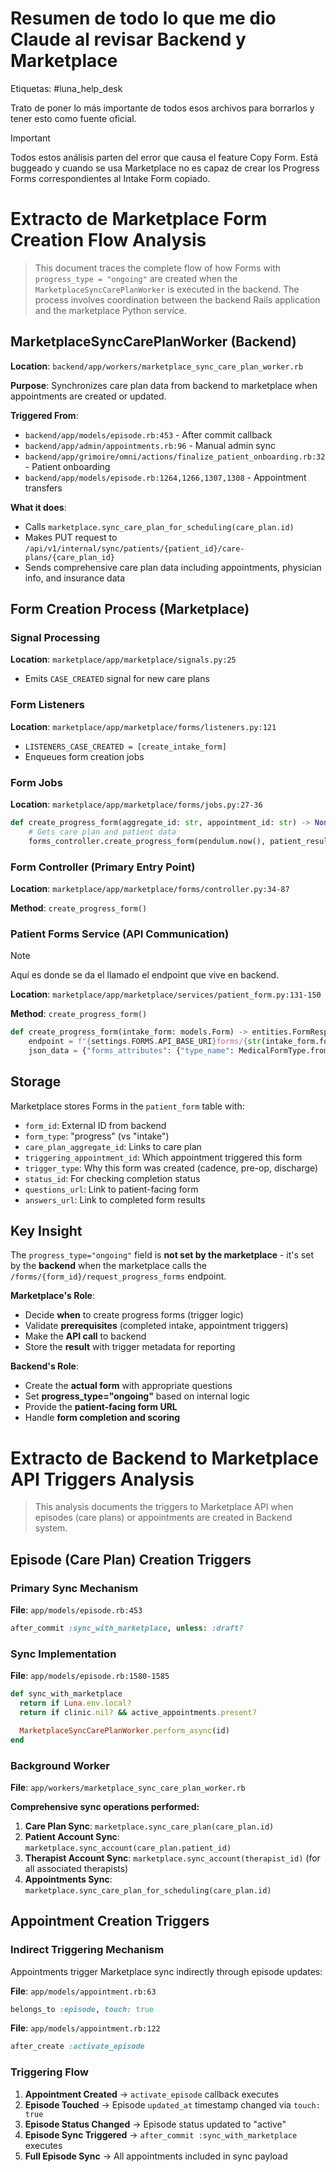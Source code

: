 # Resumen de todo lo que me dio Claude al revisar Backend y Marketplace

Etiquetas: #luna_help_desk 

Trato de poner lo más importante de todos esos archivos para borrarlos y tener esto como fuente oficial.

> [!Important]
> Todos estos análisis parten del error que causa el feature Copy Form. Está buggeado y cuando se usa Marketplace no es capaz de crear los Progress Forms correspondientes al Intake Form copiado.

# Extracto de Marketplace Form Creation Flow Analysis

> This document traces the complete flow of how Forms with `progress_type = "ongoing"` are created when the `MarketplaceSyncCarePlanWorker` is executed in the backend. The process involves coordination between the backend Rails application and the marketplace Python service.

## MarketplaceSyncCarePlanWorker (Backend)

**Location**: `backend/app/workers/marketplace_sync_care_plan_worker.rb`

**Purpose**: Synchronizes care plan data from backend to marketplace when appointments are created or updated.

**Triggered From**:
- `backend/app/models/episode.rb:453` - After commit callback
- `backend/app/admin/appointments.rb:96` - Manual admin sync
- `backend/app/grimoire/omni/actions/finalize_patient_onboarding.rb:32` - Patient onboarding
- `backend/app/models/episode.rb:1264,1266,1307,1308` - Appointment transfers

**What it does**:
- Calls `marketplace.sync_care_plan_for_scheduling(care_plan.id)`
- Makes PUT request to `/api/v1/internal/sync/patients/{patient_id}/care-plans/{care_plan_id}`
- Sends comprehensive care plan data including appointments, physician info, and insurance data

## Form Creation Process (Marketplace)

### Signal Processing

**Location**: `marketplace/app/marketplace/signals.py:25`

- Emits `CASE_CREATED` signal for new care plans

### Form Listeners

**Location**: `marketplace/app/marketplace/forms/listeners.py:121`

- `LISTENERS_CASE_CREATED = [create_intake_form]`
- Enqueues form creation jobs

### Form Jobs

**Location**: `marketplace/app/marketplace/forms/jobs.py:27-36`
```python
def create_progress_form(aggregate_id: str, appointment_id: str) -> None:
    # Gets care plan and patient data
    forms_controller.create_progress_form(pendulum.now(), patient_result, care_plan_result, appointment_id)
```

### Form Controller (Primary Entry Point)

**Location**: `marketplace/app/marketplace/forms/controller.py:34-87`

**Method**: `create_progress_form()`

### Patient Forms Service (API Communication)

> [!Note]
> Aquí es donde se da el llamado el endpoint que vive en backend.

**Location**: `marketplace/app/marketplace/services/patient_form.py:131-150`

**Method**: `create_progress_form()`

```python
def create_progress_form(intake_form: models.Form) -> entities.FormResponse:
    endpoint = f"{settings.FORMS.API_BASE_URI}forms/{str(intake_form.form_id)}/request_progress_forms"
    json_data = {"forms_attributes": {"type_name": MedicalFormType.from_body_part(intake_form.care_plan_index.affected_body_part)}}
```

## Storage

Marketplace stores Forms in the `patient_form` table with:
- `form_id`: External ID from backend
- `form_type`: "progress" (vs "intake")
- `care_plan_aggregate_id`: Links to care plan
- `triggering_appointment_id`: Which appointment triggered this form
- `trigger_type`: Why this form was created (cadence, pre-op, discharge)
- `status_id`: For checking completion status
- `questions_url`: Link to patient-facing form
- `answers_url`: Link to completed form results

## Key Insight

The `progress_type="ongoing"` field is **not set by the marketplace** - it's set by the **backend** when the marketplace calls the `/forms/{form_id}/request_progress_forms` endpoint. 

**Marketplace's Role**:
- Decide **when** to create progress forms (trigger logic)
- Validate **prerequisites** (completed intake, appointment triggers)
- Make the **API call** to backend
- Store the **result** with trigger metadata for reporting

**Backend's Role**:
- Create the **actual form** with appropriate questions
- Set **progress_type="ongoing"** based on internal logic
- Provide the **patient-facing form URL**
- Handle **form completion and scoring**


# Extracto de Backend to Marketplace API Triggers Analysis

> This analysis documents the triggers to Marketplace API when episodes (care plans) or appointments are created in Backend system.

## Episode (Care Plan) Creation Triggers

### **Primary Sync Mechanism**

**File**: `app/models/episode.rb:453`
```ruby
after_commit :sync_with_marketplace, unless: :draft?
```

### **Sync Implementation**

**File**: `app/models/episode.rb:1580-1585`
```ruby
def sync_with_marketplace
  return if Luna.env.local?
  return if clinic.nil? && active_appointments.present?

  MarketplaceSyncCarePlanWorker.perform_async(id)
end
```

### **Background Worker**

**File**: `app/workers/marketplace_sync_care_plan_worker.rb`

**Comprehensive sync operations performed:**
1. **Care Plan Sync**: `marketplace.sync_care_plan(care_plan.id)`
2. **Patient Account Sync**: `marketplace.sync_account(care_plan.patient_id)`  
3. **Therapist Account Sync**: `marketplace.sync_account(therapist_id)` (for all associated therapists)
4. **Appointments Sync**: `marketplace.sync_care_plan_for_scheduling(care_plan.id)`

## Appointment Creation Triggers

### **Indirect Triggering Mechanism**

Appointments trigger Marketplace sync indirectly through episode updates:

**File**: `app/models/appointment.rb:63`
```ruby
belongs_to :episode, touch: true
```

**File**: `app/models/appointment.rb:122`
```ruby
after_create :activate_episode
```

### **Triggering Flow**

1. **Appointment Created** → `activate_episode` callback executes
2. **Episode Touched** → Episode `updated_at` timestamp changed via `touch: true`
3. **Episode Status Changed** → Episode status updated to "active"
4. **Episode Sync Triggered** → `after_commit :sync_with_marketplace` executes
5. **Full Episode Sync** → All appointments included in sync payload